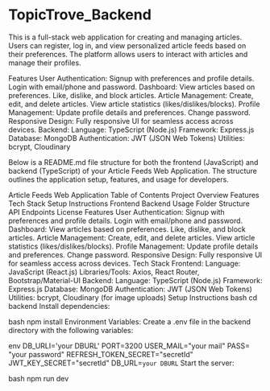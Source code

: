 # TopicTrove_Backend
This is a full-stack web application for creating and managing articles. Users can register, log in, and view personalized article feeds based on their preferences. The platform allows users to interact with articles and manage their profiles.

Features
User Authentication:
Signup with preferences and profile details.
Login with email/phone and password.
Dashboard:
View articles based on preferences.
Like, dislike, and block articles.
Article Management:
Create, edit, and delete articles.
View article statistics (likes/dislikes/blocks).
Profile Management:
Update profile details and preferences.
Change password.
Responsive Design:
Fully responsive UI for seamless access across devices.
Backend:
Language: TypeScript (Node.js)
Framework: Express.js
Database: MongoDB
Authentication: JWT (JSON Web Tokens)
Utilities: bcrypt, Cloudinary

Below is a README.md file structure for both the frontend (JavaScript) and backend (TypeScript) of your Article Feeds Web Application. The structure outlines the application setup, features, and usage for developers.

Article Feeds Web Application
Table of Contents
Project Overview
Features
Tech Stack
Setup Instructions
Frontend
Backend
Usage
Folder Structure
API Endpoints
License
Features
User Authentication:
Signup with preferences and profile details.
Login with email/phone and password.
Dashboard:
View articles based on preferences.
Like, dislike, and block articles.
Article Management:
Create, edit, and delete articles.
View article statistics (likes/dislikes/blocks).
Profile Management:
Update profile details and preferences.
Change password.
Responsive Design:
Fully responsive UI for seamless access across devices.
Tech Stack
Frontend:
Language: JavaScript (React.js)
Libraries/Tools: Axios, React Router, Bootstrap/Material-UI
Backend:
Language: TypeScript (Node.js)
Framework: Express.js
Database: MongoDB
Authentication: JWT (JSON Web Tokens)
Utilities: bcrypt, Cloudinary (for image uploads)
Setup Instructions
bash
cd backend
Install dependencies:

bash
npm install
Environment Variables: Create a .env file in the backend directory with the following variables:

env
DB_URLI='your DBURL'
PORT=3200
USER_MAIL="your mail"
PASS= "your password"
REFRESH_TOKEN_SECRET="secretId"
JWT_KEY_SECRET="secretId"
DB_URL=`your DBURL`
Start the server:

bash
npm run dev


